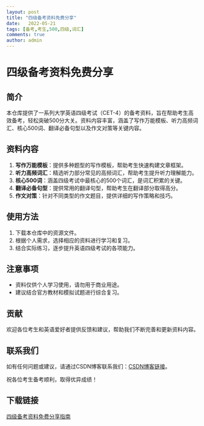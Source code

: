```yaml
---
layout: post
title: "四级备考资料免费分享"
date:   2022-05-21
tags: [备考,考生,500,四级,词汇]
comments: true
author: admin
---
```

# 四级备考资料免费分享

## 简介
本仓库提供了一系列大学英语四级考试（CET-4）的备考资料，旨在帮助考生高效备考，轻松突破500分大关。资料内容丰富，涵盖了写作万能模板、听力高频词汇、核心500词、翻译必备句型以及作文对策等关键内容。

## 资料内容
1. **写作万能模板**：提供多种题型的写作模板，帮助考生快速构建文章框架。
2. **听力高频词汇**：精选听力部分常见的高频词汇，帮助考生提升听力理解能力。
3. **核心500词**：涵盖四级考试中最核心的500个词汇，是词汇积累的关键。
4. **翻译必备句型**：提供常用的翻译句型，帮助考生在翻译部分取得高分。
5. **作文对策**：针对不同类型的作文题目，提供详细的写作策略和技巧。

## 使用方法
1. 下载本仓库中的资源文件。
2. 根据个人需求，选择相应的资料进行学习和复习。
3. 结合实际练习，逐步提升英语四级考试的各项能力。

## 注意事项
- 资料仅供个人学习使用，请勿用于商业用途。
- 建议结合官方教材和模拟试题进行综合复习。

## 贡献
欢迎各位考生和英语爱好者提供反馈和建议，帮助我们不断完善和更新资料内容。

## 联系我们
如有任何问题或建议，请通过CSDN博客联系我们：[CSDN博客链接](https://blog.csdn.net/weixin_45629285/article/details/114543144)。

祝各位考生备考顺利，取得优异成绩！

## 下载链接

[四级备考资料免费分享指南](https://pan.quark.cn/s/0f3fa745aa35)